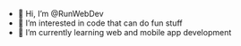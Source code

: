 - 👋 Hi, I’m @RunWebDev
- 👀 I’m interested in code that can do fun stuff
- 🌱 I’m currently learning web and mobile app development

<!---
RunWebDev/RunWebDev is a ✨ special ✨ repository because its `README.md` (this file) appears on your GitHub profile.
You can click the Preview link to take a look at your changes.
--->
